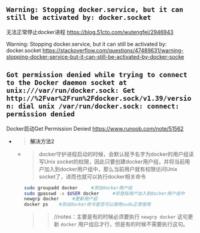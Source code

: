 
## `Warning: Stopping docker.service, but it can still be activated by: docker.socket`

无法正常停止docker进程 https://blog.51cto.com/wutengfei/2946943

Warning: Stopping docker.service, but it can still be activated by: docker.socket https://stackoverflow.com/questions/47489631/warning-stopping-docker-service-but-it-can-still-be-activated-by-docker-socke

## `Got permission denied while trying to connect to the Docker daemon socket at unix:///var/run/docker.sock: Get http://%2Fvar%2Frun%2Fdocker.sock/v1.39/version: dial unix /var/run/docker.sock: connect: permission denied`

Docker启动Get Permission Denied https://www.runoob.com/note/51562
- > **解决方法2**
  * > docker守护进程启动的时候，会默认赋予名字为docker的用户组读写Unix socket的权限，因此只要创建docker用户组，并将当前用户加入到docker用户组中，那么当前用户就有权限访问Unix socket了，进而也就可以执行docker相关命令
    ```sh
    sudo groupadd docker     #添加docker用户组
    sudo gpasswd -a $USER docker     #将登陆用户加入到docker用户组中
    newgrp docker     #更新用户组
    docker ps    #测试docker命令是否可以使用sudo正常使用
    ```
    >> //notes：主要是有的时候必须要执行 `newgrp docker` 这句更新 `docker` 用户组后才行，但是有的时候不需要执行这句。
